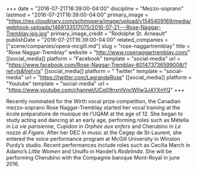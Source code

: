 +++
date = "2016-07-21T16:39:00-04:00"
discipline = "Mezzo-soprano"
lastmod = "2016-07-21T16:39:00-04:00"
primary_image = "https://res.cloudinary.com/schmopera/image/upload/v1545409169/media/webhook-uploads/1469133517075/2016-07-21---Rose-Naggar-Tremblay.jpg.jpg"
primary_image_credit = "Rodolphe St. Arneault"
publishDate = "2016-07-21T16:39:00-04:00"
related_companies = ["scene/companies/opera-mcgill.md"]
slug = "rose-naggartremblay"
title = "Rose Naggar-Tremblay"
website = "http://www.rosenaggartremblay.com/"
[[social_media]]
platform = "Facebook"
template = "social-media"
url = "https://www.facebook.com/Rose-Naggar-Tremblay-601473736599008/?ref=ts&fref=ts"
[[social_media]]
platform = " Twitter"
template = "social-media"
url = "https://twitter.com/LagrandeRose"
[[social_media]]
platform = "Youtube"
template = "social-media"
url = "https://www.youtube.com/channel/UCe09nxnIVncWlIw3J4YXnYQ"
+++

Recently nominated for the Wirth vocal prize competition, the Canadian mezzo-soprano Rose Naggar-Tremblay started her vocal training at the école préparatoire de musique de l’UQAM at the age of 12. She began to study acting and dancing at an early age, performing roles such as Métella in *La vie parisienne*, Cupidon in *Orphée aux enfers* and Cherubino in *Le nozze di Figaro*. After her DEC in music at the Cegep de St-Laurent, she entered the voice performance program at McGill University in Winston Purdy’s studio. Recent performances include roles such as Cecilia March in Adamo’s *Little Women* and Unulfo in Handel’s *Rodelinda*. She will be performing Cherubino with the Compagnie baroque Mont-Royal in june 2016.
